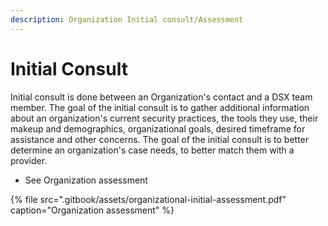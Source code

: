 ```yaml
---
description: Organization Initial consult/Assessment
---
```


# Initial Consult

Initial consult is done between an Organization's contact and a DSX team member. The goal of the initial consult is to gather additional information about an organization's current security practices, the tools they use, their makeup and demographics, organizational goals, desired timeframe for assistance and other concerns. The goal of the initial consult is to better determine an organization's case needs, to better match them with a provider. 

* See Organization assessment 

{% file src=".gitbook/assets/organizational-initial-assessment.pdf" caption="Organization assessment" %}

